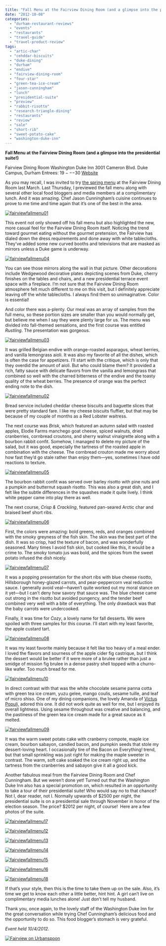 ```yaml
---
title: "Fall Menu at the Fairview Dining Room (and a glimpse into the presidential suite!)"
date: "2012-10-08"
categories:
  - "durham-restaurant-reviews"
  - "events"
  - "restaurants"
  - "travel-guide"
  - "travel-product-review"
tags:
  - "artic-char"
  - "cehddar-biscuits"
  - "duke-dining"
  - "durham"
  - "endive"
  - "fairview-dining-room"
  - "four-star"
  - "green-tea-ice-cream"
  - "jason-cunningham"
  - "lunch"
  - "presidential-suite"
  - "preview"
  - "rabbit-risotto"
  - "research-triangle-dining"
  - "restaurants"
  - "review"
  - "sale"
  - "short-rib"
  - "sweet-potato-cake"
  - "washington-duke-inn"
---
```


**Fall Menu at the Fairview Dining Room (and a glimpse into the presidential suite!)**

Fairview Dining Room Washington Duke Inn 3001 Cameron Blvd. Duke Campus, Durham Entrees: $19---$30 [Website](http://www.washingtondukeinn.com/Dining/fairview.asp)

As you may recall, I was invited to try [the spring menu](http://www.thegourmez.com/2012/04/spring-menu-at-the-fairview-dining-room-durham/) at the Fairview Dining Room last March. Last Thursday, I previewed the fall menu along with several other local food bloggers and media members at a complimentary lunch. And it was amazing. Chef Jason Cunningham’s cuisine continues to prove to me time and time again that it’s one of the best in the area.




<div class="caption">

[![](http://s3.amazonaws.com/thegourmez-wpmedia/2012/10/fairviewfallmenu01.jpg "fairviewfallmenu01")](http://s3.amazonaws.com/thegourmez-wpmedia/2012/10/fairviewfallmenu01.jpg)</div>


This event not only showed off his fall menu but also highlighted the new, more casual feel for the Fairview Dining Room itself. Noticing the trend toward gourmet eating without the gourmet pretension, the Fairview has dialed down the dress requirements and done away with white tablecloths. They’ve added some new curved booths and televisions that are masked as mirrors unless a Duke game is underway.




<div class="caption">

[![](http://s3.amazonaws.com/thegourmez-wpmedia/2012/10/fairviewfallmenu04.jpg "fairviewfallmenu04")](http://s3.amazonaws.com/thegourmez-wpmedia/2012/10/fairviewfallmenu04.jpg)</div>


You can see those mirrors along the wall in that picture. Other decorations include Wedgewood decorative plates depicting scenes from Duke, cherry finishes on the tables and chairs, and a new presidential terrace event space with a fireplace. I’m not sure that the Fairview Dining Room atmosphere felt much different to me on this visit, but I definitely appreciate leaving off the white tablecloths. I always find them so unimaginative. Color is essential!

And color there was a-plenty. Our meal was an array of samples from the full menu, so these portion sizes are smaller than you would normally get, but believe me when I say they were plenty large for us. The menu was divided into fall-themed sensations, and the first course was entitled _Rustling_. The presentation was gorgeous.

[![](http://s3.amazonaws.com/thegourmez-wpmedia/2012/10/fairviewfallmenu03.jpg "fairviewfallmenu03")](http://s3.amazonaws.com/thegourmez-wpmedia/2012/10/fairviewfallmenu03.jpg)

It was grilled Belgian endive with orange-roasted asparagus, wheat berries, and vanilla lemongrass aioli. It was also my favorite of all the dishes, which is often the case for appetizers. I’ll start with the critique, which is only that they overdid the amount of aioli. But who could blame them? It provided a rich, fatty sauce with delicate flavors from the vanilla and lemongrass that combined so well with the charred bitterness of the endive and the toasty quality of the wheat berries. The presence of orange was the perfect ending note to the dish.

[![](http://s3.amazonaws.com/thegourmez-wpmedia/2012/10/fairviewfallmenu02.jpg "fairviewfallmenu02")](http://s3.amazonaws.com/thegourmez-wpmedia/2012/10/fairviewfallmenu02.jpg)

Bread service included cheddar cheese biscuits and baguette slices that were pretty standard fare. I like my cheese biscuits fluffier, but that may be because of my couple of months as a Red Lobster waitress.

The next course was _Brisk_, which featured an autumn salad with roasted apples, Elodie Farms manchego goat cheese, spiced walnuts, dried cranberries, cornbread croutons, and sherry walnut vinaigrette along with a bourbon rabbit confit. Somehow, I managed to delete my picture of the salad, but it was good, especially the tartness of the roasted apple in combination with the cheese. The cornbread crouton made me worry about how fast they’d go stale rather than enjoy them—yes, sometimes I have odd reactions to texture.

[![](http://s3.amazonaws.com/thegourmez-wpmedia/2012/10/fairviewfallmenu05.jpg "fairviewfallmenu05")](http://s3.amazonaws.com/thegourmez-wpmedia/2012/10/fairviewfallmenu05.jpg)

The bourbon rabbit confit was served over barley risotto with pine nuts and a pumpkin and butternut squash risotto. This was also a great dish, and I felt like the subtle differences in the squashes made it quite lively. I think white pepper came into play there as well.

The next course, _Crisp & Crackling_, featured pan-seared Arctic char and braised beef short ribs.

[![](http://s3.amazonaws.com/thegourmez-wpmedia/2012/10/fairviewfallmenu06.jpg "fairviewfallmenu06")](http://s3.amazonaws.com/thegourmez-wpmedia/2012/10/fairviewfallmenu06.jpg)

First, the colors were amazing: bold greens, reds, and oranges combined with the smoky greyness of the fish skin. The skin was the best part of the dish. It was so crisp, had the texture of bacon, and was wonderfully seasoned. Many times I avoid fish skin, but cooked like this, it would be a crime to. The smoky tomato jus was bold, and the spices from the sweet potato infused the dish nicely.

[![](http://s3.amazonaws.com/thegourmez-wpmedia/2012/10/fairviewfallmenu07.jpg "fairviewfallmenu07")](http://s3.amazonaws.com/thegourmez-wpmedia/2012/10/fairviewfallmenu07.jpg)

It was a popping presentation for the short ribs with blue cheese risotto, Hillsborough honey-glazed carrots, and pear-peppercorn veal reduction sauce. I generally avoid veal—haven’t quite worked out my moral stance on it yet—but I can’t deny how savory that sauce was. The blue cheese came out strong in the risotto but avoided pungency, and the tender beef combined very well with a bite of everything. The only drawback was that the baby carrots were undercooked.

Finally, it was time for _Cozy_, a lovely name for fall desserts. We were spoiled with three samples for this course. I’ll start with my least favorite, the apple custard tart.

[![](http://s3.amazonaws.com/thegourmez-wpmedia/2012/10/fairviewfallmenu08.jpg "fairviewfallmenu08")](http://s3.amazonaws.com/thegourmez-wpmedia/2012/10/fairviewfallmenu08.jpg)

It was my least favorite mainly because it felt like too heavy of a meal ender. I loved the flavors and sourness of the apple cider fig castrique, but I think the dessert would be better if it were more of a brulee rather than just a smidge of mission fig brulee in a dense pastry shell topped with a churro-like wafer. Too much bread for me.

[![](http://s3.amazonaws.com/thegourmez-wpmedia/2012/10/fairviewfallmenu10.jpg "fairviewfallmenu10")](http://s3.amazonaws.com/thegourmez-wpmedia/2012/10/fairviewfallmenu10.jpg)

In direct contrast with that was the white chocolate sesame panna cotta with green tea ice cream, yuzu gelee, mango coulis, sesame tuille, and leaf of micro shiso. One of my dining companions, the lovely Amanda of [Victus Populi,](http://victuspopuli.com/) adored this one. It did not work quite as well for me, but I enjoyed its overall lightness. Using sesame throughout was creative and balancing, and the pastiness of the green tea ice cream made for a great sauce as it melted.

[![](http://s3.amazonaws.com/thegourmez-wpmedia/2012/10/fairviewfallmenu09.jpg "fairviewfallmenu09")](http://s3.amazonaws.com/thegourmez-wpmedia/2012/10/fairviewfallmenu09.jpg)

It was the warm sweet potato cake with cranberry compote, maple ice cream, bourbon sabayon, candied bacon, and pumpkin seeds that stole my dessert-loving heart. I occasionally tire of the Bacon on Everything! trend, but that small sprinkling was just right for making the maple sweeter in contrast. The warm, soft cake soaked the ice cream right up, and the tartness from the cranberries and sabayon give it all a good kick.

Another fabulous meal from the Fairview Dining Room and Chef Cunningham. But we weren’t done yet! Turned out that the Washington Duke Inn also has a special promotion on, which resulted in an opportunity to take a tour of their presidential suite! Who would say no to that chance? Not I, dear reader, not I. Normally upwards of $2500 per night, the presidential suite is on a presidential sale through November in honor of the election season. The price? $2012 per night, of course!  Here are a few photos of the suite.




<div class="caption">

[![](http://s3.amazonaws.com/thegourmez-wpmedia/2012/10/fairviewfallmenu17.jpg "fairviewfallmenu17")](http://s3.amazonaws.com/thegourmez-wpmedia/2012/10/fairviewfallmenu17.jpg)</div>





<div class="caption">

[![](http://s3.amazonaws.com/thegourmez-wpmedia/2012/10/fairviewfallmenu12.jpg "fairviewfallmenu12")](http://s3.amazonaws.com/thegourmez-wpmedia/2012/10/fairviewfallmenu12.jpg)</div>





<div class="caption">

[![](http://s3.amazonaws.com/thegourmez-wpmedia/2012/10/fairviewfallmenu13.jpg "fairviewfallmenu13")](http://s3.amazonaws.com/thegourmez-wpmedia/2012/10/fairviewfallmenu13.jpg)</div>





<div class="caption">

[![](http://s3.amazonaws.com/thegourmez-wpmedia/2012/10/fairviewfallmenu14.jpg "fairviewfallmenu14")](http://s3.amazonaws.com/thegourmez-wpmedia/2012/10/fairviewfallmenu14.jpg)</div>





<div class="caption">

[![](http://s3.amazonaws.com/thegourmez-wpmedia/2012/10/fairviewfallmenu15.jpg "fairviewfallmenu15")](http://s3.amazonaws.com/thegourmez-wpmedia/2012/10/fairviewfallmenu15.jpg)</div>





<div class="caption">

[![](http://s3.amazonaws.com/thegourmez-wpmedia/2012/10/fairviewfallmenu16.jpg "fairviewfallmenu16")](http://s3.amazonaws.com/thegourmez-wpmedia/2012/10/fairviewfallmenu16.jpg)</div>





<div class="caption">

[![](http://s3.amazonaws.com/thegourmez-wpmedia/2012/10/fairviewfallmenu18.jpg "fairviewfallmenu18")](http://s3.amazonaws.com/thegourmez-wpmedia/2012/10/fairviewfallmenu18.jpg)</div>


If that’s your style, then this is the time to take them up on the sale. Also, it’s time we get to know each other a little better, hint hint. A girl can’t live on complimentary media lunches alone! Just don’t tell my husband.

Thank you, once again, to the lovely staff of the Washington Duke Inn for the great conversation while trying Chef Cunningham’s delicious food and the opportunity to do so. This food blogger’s stomach is very grateful.

_Event held 10/4/2012._

[![Fairview on Urbanspoon](http://www.urbanspoon.com/b/link/290808/minilink.gif)](http://www.urbanspoon.com/r/25/290808/restaurant/Duke/Fairview-Durham)

